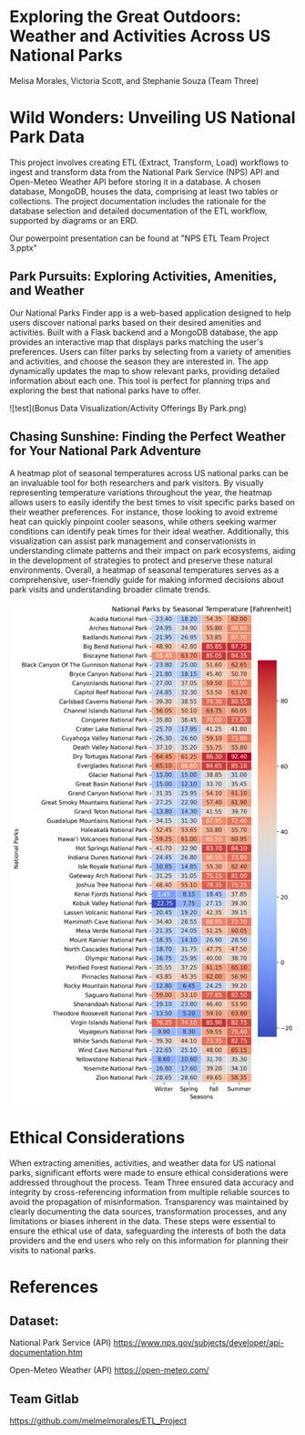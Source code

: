 # Exploring the Great Outdoors: Weather and Activities Across US National Parks
Melisa Morales, Victoria Scott, and Stephanie Souza (Team Three)

# Wild Wonders: Unveiling US National Park Data

This project involves creating ETL (Extract, Transform, Load) workflows to ingest and transform data from the National Park Service (NPS) API and Open-Meteo Weather API before storing it in a database. A chosen database, MongoDB, houses the data, comprising at least two tables or collections. The project documentation includes the rationale for the database selection and detailed documentation of the ETL workflow, supported by diagrams or an ERD.

Our powerpoint presentation can be found at "NPS ETL Team Project 3.pptx"

## Park Pursuits: Exploring Activities, Amenities, and Weather

Our National Parks Finder app is a web-based application designed to help users discover national parks based on their desired amenities and activities. Built with a Flask backend and a MongoDB database, the app provides an interactive map that displays parks matching the user's preferences. Users can filter parks by selecting from a variety of amenities and activities, and choose the season they are interested in. The app dynamically updates the map to show relevant parks, providing detailed information about each one. This tool is perfect for planning trips and exploring the best that national parks have to offer.

![test](Bonus Data Visualization/Activity Offerings By Park.png)

## Chasing Sunshine: Finding the Perfect Weather for Your National Park Adventure

A heatmap plot of seasonal temperatures across US national parks can be an invaluable tool for both researchers and park visitors. By visually representing temperature variations throughout the year, the heatmap allows users to easily identify the best times to visit specific parks based on their weather preferences. For instance, those looking to avoid extreme heat can quickly pinpoint cooler seasons, while others seeking warmer conditions can identify peak times for their ideal weather. Additionally, this visualization can assist park management and conservationists in understanding climate patterns and their impact on park ecosystems, aiding in the development of strategies to protect and preserve these natural environments. Overall, a heatmap of seasonal temperatures serves as a comprehensive, user-friendly guide for making informed decisions about park visits and understanding broader climate trends.

![Seasonal Temperatures](Extract/NPS_Weather/Images/svm_conf.png)

# Ethical Considerations

When extracting amenities, activities, and weather data for US national parks, significant efforts were made to ensure ethical considerations were addressed throughout the process. Team Three ensured data accuracy and integrity by cross-referencing information from multiple reliable sources to avoid the propagation of misinformation. Transparency was maintained by clearly documenting the data sources, transformation processes, and any limitations or biases inherent in the data. These steps were essential to ensure the ethical use of data, safeguarding the interests of both the data providers and the end users who rely on this information for planning their visits to national parks.

# References
## Dataset: 
National Park Service (API)
https://www.nps.gov/subjects/developer/api-documentation.htm

Open-Meteo Weather (API)
https://open-meteo.com/

## Team Gitlab
https://github.com/melmelmorales/ETL_Project
